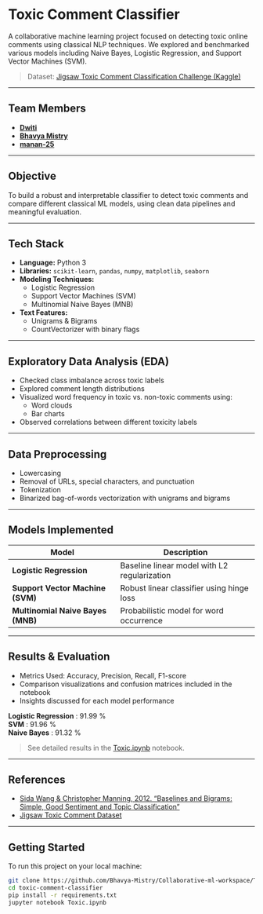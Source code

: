 
# Toxic Comment Classifier

A collaborative machine learning project focused on detecting toxic online comments using classical NLP techniques. We explored and benchmarked various models including Naive Bayes, Logistic Regression, and Support Vector Machines (SVM).

> Dataset: [Jigsaw Toxic Comment Classification Challenge (Kaggle)](https://www.kaggle.com/c/jigsaw-toxic-comment-classification-challenge)

---

## Team Members

- [**Dwiti**](https://github.com/DwitiThaker)  
- [**Bhavya Mistry**](https://github.com/Bhavya-Mistry)  
- [**manan-25**](https://github.com/manan-25)

---

## Objective

To build a robust and interpretable classifier to detect toxic comments and compare different classical ML models, using clean data pipelines and meaningful evaluation.

---

## Tech Stack

- **Language:** Python 3  
- **Libraries:** `scikit-learn`, `pandas`, `numpy`, `matplotlib`, `seaborn`  
- **Modeling Techniques:**  
  - Logistic Regression  
  - Support Vector Machines (SVM)  
  - Multinomial Naive Bayes (MNB)  
- **Text Features:**  
  - Unigrams & Bigrams  
  - CountVectorizer with binary flags  

---

## Exploratory Data Analysis (EDA)

- Checked class imbalance across toxic labels  
- Explored comment length distributions  
- Visualized word frequency in toxic vs. non-toxic comments using:
  - Word clouds
  - Bar charts
- Observed correlations between different toxicity labels

---

## Data Preprocessing

- Lowercasing  
- Removal of URLs, special characters, and punctuation  
- Tokenization  
- Binarized bag-of-words vectorization with unigrams and bigrams  

---

## Models Implemented

| Model                  | Description |
|------------------------|-------------|
| **Logistic Regression** | Baseline linear model with L2 regularization |
| **Support Vector Machine (SVM)** | Robust linear classifier using hinge loss |
| **Multinomial Naive Bayes (MNB)** | Probabilistic model for word occurrence |

---

## Results & Evaluation

- Metrics Used: Accuracy, Precision, Recall, F1-score  
- Comparison visualizations and confusion matrices included in the notebook  
- Insights discussed for each model performance

**Logistic Regression** : 91.99 % <br>
**SVM** : 91.96 %<br>
**Naive Bayes** : 91.32 %<br>

> See detailed results in the [Toxic.ipynb](https://github.com/Bhavya-Mistry/Collaborative-ml-workspace/blob/main/toxic-comment-classifier/Code/toxic-comment-classifier.ipynb) notebook.

---

## References

- [Sida Wang & Christopher Manning, 2012. “Baselines and Bigrams: Simple, Good Sentiment and Topic Classification”](https://aclanthology.org/P12-2018/)
- [Jigsaw Toxic Comment Dataset](https://www.kaggle.com/c/jigsaw-toxic-comment-classification-challenge)

---

## Getting Started

To run this project on your local machine:

```bash
git clone https://github.com/Bhavya-Mistry/Collaborative-ml-workspace/Toxic
cd toxic-comment-classifier
pip install -r requirements.txt
jupyter notebook Toxic.ipynb        
